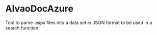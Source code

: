 # AlvaoDocAzure

Tool to parse .aspx files into a data set in JSON format to be used in a search function
